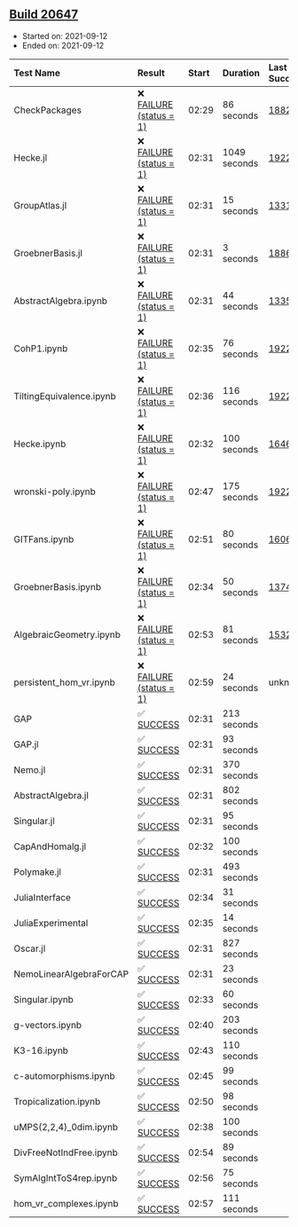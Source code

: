 ## [Build 20647](https://oscarci.mathematik.uni-kl.de/job/oscar/20647/)

* Started on: 2021-09-12
* Ended on: 2021-09-12

| Test Name    | Result | Start | Duration | Last Success | First Failure |
|:-------------|:-------|:------|:---------|:-------------|:--------------|
| CheckPackages | ❌ [FAILURE (status = 1)](https://oscarci.mathematik.uni-kl.de/job/oscar/20647/artifact/logs/build-20647/CheckPackages.log) | 02:29 | 86 seconds | [18822](https://oscarci.mathematik.uni-kl.de/job/oscar/18822/) | [18823](https://oscarci.mathematik.uni-kl.de/job/oscar/18823/) |
| Hecke.jl | ❌ [FAILURE (status = 1)](https://oscarci.mathematik.uni-kl.de/job/oscar/20647/artifact/logs/build-20647/Hecke.jl.log) | 02:31 | 1049 seconds | [19222](https://oscarci.mathematik.uni-kl.de/job/oscar/19222/) | [20152](https://oscarci.mathematik.uni-kl.de/job/oscar/20152/) |
| GroupAtlas.jl | ❌ [FAILURE (status = 1)](https://oscarci.mathematik.uni-kl.de/job/oscar/20647/artifact/logs/build-20647/GroupAtlas.jl.log) | 02:31 | 15 seconds | [13311](https://oscarci.mathematik.uni-kl.de/job/oscar/13311/) | [13312](https://oscarci.mathematik.uni-kl.de/job/oscar/13312/) |
| GroebnerBasis.jl | ❌ [FAILURE (status = 1)](https://oscarci.mathematik.uni-kl.de/job/oscar/20647/artifact/logs/build-20647/GroebnerBasis.jl.log) | 02:31 | 3 seconds | [18864](https://oscarci.mathematik.uni-kl.de/job/oscar/18864/) | [18865](https://oscarci.mathematik.uni-kl.de/job/oscar/18865/) |
| AbstractAlgebra.ipynb | ❌ [FAILURE (status = 1)](https://oscarci.mathematik.uni-kl.de/job/oscar/20647/artifact/logs/build-20647/AbstractAlgebra.ipynb.log) | 02:31 | 44 seconds | [13355](https://oscarci.mathematik.uni-kl.de/job/oscar/13355/) | [13356](https://oscarci.mathematik.uni-kl.de/job/oscar/13356/) |
| CohP1.ipynb | ❌ [FAILURE (status = 1)](https://oscarci.mathematik.uni-kl.de/job/oscar/20647/artifact/logs/build-20647/CohP1.ipynb.log) | 02:35 | 76 seconds | [19222](https://oscarci.mathematik.uni-kl.de/job/oscar/19222/) | [20152](https://oscarci.mathematik.uni-kl.de/job/oscar/20152/) |
| TiltingEquivalence.ipynb | ❌ [FAILURE (status = 1)](https://oscarci.mathematik.uni-kl.de/job/oscar/20647/artifact/logs/build-20647/TiltingEquivalence.ipynb.log) | 02:36 | 116 seconds | [19222](https://oscarci.mathematik.uni-kl.de/job/oscar/19222/) | [20152](https://oscarci.mathematik.uni-kl.de/job/oscar/20152/) |
| Hecke.ipynb | ❌ [FAILURE (status = 1)](https://oscarci.mathematik.uni-kl.de/job/oscar/20647/artifact/logs/build-20647/Hecke.ipynb.log) | 02:32 | 100 seconds | [16463](https://oscarci.mathematik.uni-kl.de/job/oscar/16463/) | [16464](https://oscarci.mathematik.uni-kl.de/job/oscar/16464/) |
| wronski-poly.ipynb | ❌ [FAILURE (status = 1)](https://oscarci.mathematik.uni-kl.de/job/oscar/20647/artifact/logs/build-20647/wronski-poly.ipynb.log) | 02:47 | 175 seconds | [19222](https://oscarci.mathematik.uni-kl.de/job/oscar/19222/) | [20152](https://oscarci.mathematik.uni-kl.de/job/oscar/20152/) |
| GITFans.ipynb | ❌ [FAILURE (status = 1)](https://oscarci.mathematik.uni-kl.de/job/oscar/20647/artifact/logs/build-20647/GITFans.ipynb.log) | 02:51 | 80 seconds | [16068](https://oscarci.mathematik.uni-kl.de/job/oscar/16068/) | [16069](https://oscarci.mathematik.uni-kl.de/job/oscar/16069/) |
| GroebnerBasis.ipynb | ❌ [FAILURE (status = 1)](https://oscarci.mathematik.uni-kl.de/job/oscar/20647/artifact/logs/build-20647/GroebnerBasis.ipynb.log) | 02:34 | 50 seconds | [13748](https://oscarci.mathematik.uni-kl.de/job/oscar/13748/) | [13749](https://oscarci.mathematik.uni-kl.de/job/oscar/13749/) |
| AlgebraicGeometry.ipynb | ❌ [FAILURE (status = 1)](https://oscarci.mathematik.uni-kl.de/job/oscar/20647/artifact/logs/build-20647/AlgebraicGeometry.ipynb.log) | 02:53 | 81 seconds | [15322](https://oscarci.mathematik.uni-kl.de/job/oscar/15322/) | [15323](https://oscarci.mathematik.uni-kl.de/job/oscar/15323/) |
| persistent_hom_vr.ipynb | ❌ [FAILURE (status = 1)](https://oscarci.mathematik.uni-kl.de/job/oscar/20647/artifact/logs/build-20647/persistent_hom_vr.ipynb.log) | 02:59 | 24 seconds | unknown | unknown |
| GAP | ✅ [SUCCESS](https://oscarci.mathematik.uni-kl.de/job/oscar/20647/artifact/logs/build-20647/GAP.log) | 02:31 | 213 seconds |  |  |
| GAP.jl | ✅ [SUCCESS](https://oscarci.mathematik.uni-kl.de/job/oscar/20647/artifact/logs/build-20647/GAP.jl.log) | 02:31 | 93 seconds |  |  |
| Nemo.jl | ✅ [SUCCESS](https://oscarci.mathematik.uni-kl.de/job/oscar/20647/artifact/logs/build-20647/Nemo.jl.log) | 02:31 | 370 seconds |  |  |
| AbstractAlgebra.jl | ✅ [SUCCESS](https://oscarci.mathematik.uni-kl.de/job/oscar/20647/artifact/logs/build-20647/AbstractAlgebra.jl.log) | 02:31 | 802 seconds |  |  |
| Singular.jl | ✅ [SUCCESS](https://oscarci.mathematik.uni-kl.de/job/oscar/20647/artifact/logs/build-20647/Singular.jl.log) | 02:31 | 95 seconds |  |  |
| CapAndHomalg.jl | ✅ [SUCCESS](https://oscarci.mathematik.uni-kl.de/job/oscar/20647/artifact/logs/build-20647/CapAndHomalg.jl.log) | 02:32 | 100 seconds |  |  |
| Polymake.jl | ✅ [SUCCESS](https://oscarci.mathematik.uni-kl.de/job/oscar/20647/artifact/logs/build-20647/Polymake.jl.log) | 02:31 | 493 seconds |  |  |
| JuliaInterface | ✅ [SUCCESS](https://oscarci.mathematik.uni-kl.de/job/oscar/20647/artifact/logs/build-20647/JuliaInterface.log) | 02:34 | 31 seconds |  |  |
| JuliaExperimental | ✅ [SUCCESS](https://oscarci.mathematik.uni-kl.de/job/oscar/20647/artifact/logs/build-20647/JuliaExperimental.log) | 02:35 | 14 seconds |  |  |
| Oscar.jl | ✅ [SUCCESS](https://oscarci.mathematik.uni-kl.de/job/oscar/20647/artifact/logs/build-20647/Oscar.jl.log) | 02:31 | 827 seconds |  |  |
| NemoLinearAlgebraForCAP | ✅ [SUCCESS](https://oscarci.mathematik.uni-kl.de/job/oscar/20647/artifact/logs/build-20647/NemoLinearAlgebraForCAP.log) | 02:31 | 23 seconds |  |  |
| Singular.ipynb | ✅ [SUCCESS](https://oscarci.mathematik.uni-kl.de/job/oscar/20647/artifact/logs/build-20647/Singular.ipynb.log) | 02:33 | 60 seconds |  |  |
| g-vectors.ipynb | ✅ [SUCCESS](https://oscarci.mathematik.uni-kl.de/job/oscar/20647/artifact/logs/build-20647/g-vectors.ipynb.log) | 02:40 | 203 seconds |  |  |
| K3-16.ipynb | ✅ [SUCCESS](https://oscarci.mathematik.uni-kl.de/job/oscar/20647/artifact/logs/build-20647/K3-16.ipynb.log) | 02:43 | 110 seconds |  |  |
| c-automorphisms.ipynb | ✅ [SUCCESS](https://oscarci.mathematik.uni-kl.de/job/oscar/20647/artifact/logs/build-20647/c-automorphisms.ipynb.log) | 02:45 | 99 seconds |  |  |
| Tropicalization.ipynb | ✅ [SUCCESS](https://oscarci.mathematik.uni-kl.de/job/oscar/20647/artifact/logs/build-20647/Tropicalization.ipynb.log) | 02:50 | 98 seconds |  |  |
| uMPS(2,2,4)_0dim.ipynb | ✅ [SUCCESS](https://oscarci.mathematik.uni-kl.de/job/oscar/20647/artifact/logs/build-20647/uMPS-2-2-4-_0dim.ipynb.log) | 02:38 | 100 seconds |  |  |
| DivFreeNotIndFree.ipynb | ✅ [SUCCESS](https://oscarci.mathematik.uni-kl.de/job/oscar/20647/artifact/logs/build-20647/DivFreeNotIndFree.ipynb.log) | 02:54 | 89 seconds |  |  |
| SymAlgIntToS4rep.ipynb | ✅ [SUCCESS](https://oscarci.mathematik.uni-kl.de/job/oscar/20647/artifact/logs/build-20647/SymAlgIntToS4rep.ipynb.log) | 02:56 | 75 seconds |  |  |
| hom_vr_complexes.ipynb | ✅ [SUCCESS](https://oscarci.mathematik.uni-kl.de/job/oscar/20647/artifact/logs/build-20647/hom_vr_complexes.ipynb.log) | 02:57 | 111 seconds |  |  |
